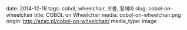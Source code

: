 date: 2014-12-18
tags: cobol, wheelchair, 코볼, 휠체어
slug: cobol-on-wheelchair
title: COBOL on Wheelchair
media: cobol-on-wheelchair.png
origin: http://azac.pl/cobol-on-wheelchair/
media_type: image
